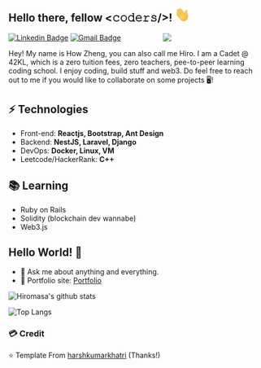 <h2> Hello there, fellow <𝚌𝚘𝚍𝚎𝚛𝚜/>! <img src="https://raw.githubusercontent.com/ABSphreak/ABSphreak/master/gifs/Hi.gif" width="30px"></h2>

<img align='right' src='https://user-images.githubusercontent.com/5713670/87202985-820dcb80-c2b6-11ea-9f56-7ec461c497c3.gif' width='200"'>

[![Linkedin Badge](https://img.shields.io/badge/-howzhengyap-blue?style=flat-square&logo=Linkedin&logoColor=white&link=https://www.linkedin.com/in/how-zheng-yap-9b643222b/)](https://www.linkedin.com/in/how-zheng-yap-9b643222b/) 
[![Gmail Badge](https://img.shields.io/badge/-hiromasayap06290@gmail.com-c14438?style=flat-square&logo=Gmail&logoColor=white&link=mailto:hiromasayap0629@gmail.com)](mailto:hiromasa0629@gmail.com)

Hey! My name is How Zheng, you can also call me Hiro. I am a Cadet @ 42KL, which is a zero tuition fees, zero teachers, pee-to-peer learning coding school. I enjoy coding, build stuff and web3. Do feel free to reach out to me if you would like to collaborate on some projects 🖥️!
## ⚡ Technologies
- Front-end: **Reactjs, Bootstrap, Ant Design**
- Backend: **NestJS, Laravel, Django**
- DevOps: **Docker, Linux, VM**
- Leetcode/HackerRank: **C++**
## 📚 Learning
- Ruby on Rails
- Solidity (blockchain dev wannabe)
- Web3.js
## Hello World! 🤔
- 💬 Ask me about anything and everything.
- 🎯 Portfolio site: [Portfolio](https://hiromasa.me)

![Hiromasa's github stats](https://github-readme-stats-lovat-theta.vercel.app/api?username=hiromasa0629&show_icons=true&theme=dark)

![Top Langs](https://github-readme-stats-lovat-theta.vercel.app/api/top-langs/?username=hiromasa0629&size_weight=0&count_weight=1&hide=Roff,Perl,TeX&theme=dark)


### 💳 Credit
⭐️ Template From [harshkumarkhatri](https://github.com/harshkumarkhatri) (Thanks!)
